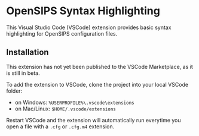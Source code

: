# OpenSIPS Syntax Highlighting

This Visual Studio Code (VSCode) extension provides basic syntax highlighting for OpenSIPS configuration files.

## Installation

This extension has not yet been published to the VSCode Marketplace, as it is still in beta.

To add the extension to VSCode, clone the project into your local VSCode folder:

- on Windows: `%USERPROFILE%\.vscode\extensions`
- on Mac/Linux: `$HOME/.vscode/extensions`

Restart VSCode and the extension will automatically run everytime you open a file with a `.cfg` or `.cfg.m4` extension.
